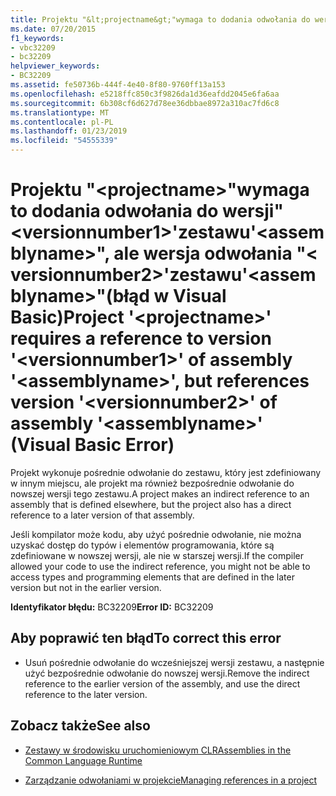 ```yaml
---
title: Projektu "&lt;projectname&gt;"wymaga to dodania odwołania do wersji"&lt;versionnumber1&gt;'zestawu'&lt;assemblyname&gt;", ale wersja odwołania "&lt; versionnumber2&gt;'zestawu'&lt;assemblyname&gt;"(błąd w Visual Basic)
ms.date: 07/20/2015
f1_keywords:
- vbc32209
- bc32209
helpviewer_keywords:
- BC32209
ms.assetid: fe50736b-444f-4e40-8f80-9760ff13a153
ms.openlocfilehash: e5218ffc850c3f9826da1d36eafdd2045e6fa6aa
ms.sourcegitcommit: 6b308cf6d627d78ee36dbbae8972a310ac7fd6c8
ms.translationtype: MT
ms.contentlocale: pl-PL
ms.lasthandoff: 01/23/2019
ms.locfileid: "54555339"
---
```

# <a name="project-ltprojectnamegt-requires-a-reference-to-version-ltversionnumber1gt-of-assembly-ltassemblynamegt-but-references-version-ltversionnumber2gt-of-assembly-ltassemblynamegt-visual-basic-error"></a><span data-ttu-id="7ab1f-102">Projektu "&lt;projectname&gt;"wymaga to dodania odwołania do wersji"&lt;versionnumber1&gt;'zestawu'&lt;assemblyname&gt;", ale wersja odwołania "&lt; versionnumber2&gt;'zestawu'&lt;assemblyname&gt;"(błąd w Visual Basic)</span><span class="sxs-lookup"><span data-stu-id="7ab1f-102">Project '&lt;projectname&gt;' requires a reference to version '&lt;versionnumber1&gt;' of assembly '&lt;assemblyname&gt;', but references version '&lt;versionnumber2&gt;' of assembly '&lt;assemblyname&gt;' (Visual Basic Error)</span></span>
<span data-ttu-id="7ab1f-103">Projekt wykonuje pośrednie odwołanie do zestawu, który jest zdefiniowany w innym miejscu, ale projekt ma również bezpośrednie odwołanie do nowszej wersji tego zestawu.</span><span class="sxs-lookup"><span data-stu-id="7ab1f-103">A project makes an indirect reference to an assembly that is defined elsewhere, but the project also has a direct reference to a later version of that assembly.</span></span>  
  
 <span data-ttu-id="7ab1f-104">Jeśli kompilator może kodu, aby użyć pośrednie odwołanie, nie można uzyskać dostęp do typów i elementów programowania, które są zdefiniowane w nowszej wersji, ale nie w starszej wersji.</span><span class="sxs-lookup"><span data-stu-id="7ab1f-104">If the compiler allowed your code to use the indirect reference, you might not be able to access types and programming elements that are defined in the later version but not in the earlier version.</span></span>  
  
 <span data-ttu-id="7ab1f-105">**Identyfikator błędu:** BC32209</span><span class="sxs-lookup"><span data-stu-id="7ab1f-105">**Error ID:** BC32209</span></span>  
  
## <a name="to-correct-this-error"></a><span data-ttu-id="7ab1f-106">Aby poprawić ten błąd</span><span class="sxs-lookup"><span data-stu-id="7ab1f-106">To correct this error</span></span>  
  
-   <span data-ttu-id="7ab1f-107">Usuń pośrednie odwołanie do wcześniejszej wersji zestawu, a następnie użyć bezpośrednie odwołanie do nowszej wersji.</span><span class="sxs-lookup"><span data-stu-id="7ab1f-107">Remove the indirect reference to the earlier version of the assembly, and use the direct reference to the later version.</span></span>  
  
## <a name="see-also"></a><span data-ttu-id="7ab1f-108">Zobacz także</span><span class="sxs-lookup"><span data-stu-id="7ab1f-108">See also</span></span>
- [<span data-ttu-id="7ab1f-109">Zestawy w środowisku uruchomieniowym CLR</span><span class="sxs-lookup"><span data-stu-id="7ab1f-109">Assemblies in the Common Language Runtime</span></span>](../../framework/app-domains/assemblies-in-the-common-language-runtime.md)

- [<span data-ttu-id="7ab1f-110">Zarządzanie odwołaniami w projekcie</span><span class="sxs-lookup"><span data-stu-id="7ab1f-110">Managing references in a project</span></span>](/visualstudio/ide/managing-references-in-a-project)


